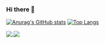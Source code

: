 ### Hi there 👋

<!--
**frankwuzp/frankwuzp** is a ✨ _special_ ✨ repository because its `README.md` (this file) appears on your GitHub profile.

Here are some ideas to get you started:

- 🔭 I’m currently working on ...
- 🌱 I’m currently learning ...
- 👯 I’m looking to collaborate on ...
- 🤔 I’m looking for help with ...
- 💬 Ask me about ...
- 📫 How to reach me: ...
- 😄 Pronouns: ...
- ⚡ Fun fact: ...
-->

[![Anurag's GitHub stats](https://github-readme-stats-frankwuzp.vercel.app/api?username=frankwuzp&show_icons=true&show_owner=true)](https://github.com/frankwuzp/github-readme-stats)
[![Top Langs](https://github-readme-stats.vercel.app/api/top-langs/?username=frankwuzp&layout=compact)](https://github.com/frankwuzp/github-readme-stats)

<a href="https://github.com/frankwuzp/github-readme-stats">
  <img align="center" src="https://github-readme-stats-frankwuzp.vercel.app/api?username=frankwuzp&show_icons=true&show_owner=true&count_private=true&include_all_commits=true" />
</a>
<a href="https://github.com/frankwuzp/">
  <img align="center" src="https://github-readme-stats-frankwuzp.vercel.app/api?username=frankwuzp&card_width=120px" />
</a>
